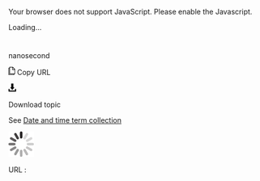 Your browser does not support JavaScript. Please enable the Javascript.

Loading...

# 

nanosecond

![Copy URL](media/nanosecond/Copy.png)
Copy URL

![Download](media/nanosecond/Download.png)

Download topic

See [Date and time term collection](https://worldready.cloudapp.net/Styleguide/Read?id=2700&topicid=27390)

![In progress](media/nanosecond/activity-large.gif)

URL :
